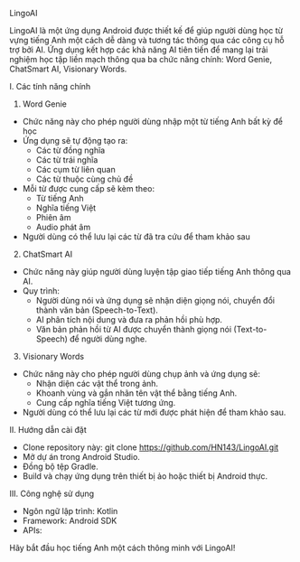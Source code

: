 LingoAI

LingoAI là một ứng dụng Android được thiết kế để giúp người dùng học từ vựng tiếng Anh một cách dễ dàng và tương tác thông qua các công cụ hỗ trợ bởi AI. Ứng dụng kết hợp các khả năng AI tiên tiến để mang lại trải nghiệm học tập liền mạch thông qua ba chức năng chính: Word Genie, ChatSmart AI, Visionary Words.

I. Các tính năng chính
1. Word Genie
- Chức năng này cho phép người dùng nhập một từ tiếng Anh bất kỳ để học
- Ứng dụng sẽ tự động tạo ra:
  + Các từ đồng nghĩa
  + Các từ trái nghĩa
  + Các cụm từ liên quan
  + Các từ thuộc cùng chủ đề 
- Mỗi từ được cung cấp sẽ kèm theo:
  + Từ tiếng Anh
  + Nghĩa tiếng Việt
  + Phiên âm 
  + Audio phát âm 
- Người dùng có thể lưu lại các từ đã tra cứu để tham khảo sau

2. ChatSmart AI
- Chức năng này giúp người dùng luyện tập giao tiếp tiếng Anh thông qua AI.
- Quy trình:
  + Người dùng nói và ứng dụng sẽ nhận diện giọng nói, chuyển đổi thành văn bản (Speech-to-Text).
  + AI phân tích nội dung và đưa ra phản hồi phù hợp.
  + Văn bản phản hồi từ AI được chuyển thành giọng nói (Text-to-Speech) để người dùng nghe.
    
3. Visionary Words
- Chức năng này cho phép người dùng chụp ảnh và ứng dụng sẽ:
  + Nhận diện các vật thể trong ảnh.
  + Khoanh vùng và gắn nhãn tên vật thể bằng tiếng Anh.
  + Cung cấp nghĩa tiếng Việt tương ứng.
- Người dùng có thể lưu lại các từ mới được phát hiện để tham khảo sau.

II. Hướng dẫn cài đặt
- Clone repository này:
git clone https://github.com/HN143/LingoAI.git
- Mở dự án trong Android Studio.
- Đồng bộ tệp Gradle.
- Build và chạy ứng dụng trên thiết bị ảo hoặc thiết bị Android thực.

III. Công nghệ sử dụng
- Ngôn ngữ lập trình: Kotlin
- Framework: Android SDK
- APIs:


Hãy bắt đầu học tiếng Anh một cách thông minh với LingoAI!
